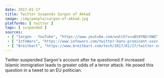 ```yaml
---
date: 2017-01-17
title: Twitter Suspends Sargon of Akkad
image: /img/people/sargon-of-akkad.jpg
platforms: [ twitter ]
tags: [ suspended ]
sources:
 - [ "Sargon - YouTube", "https://www.youtube.com/watch?v=uBt0YNbrXWQ" ]
 - [ "InfoWars", "https://www.infowars.com/twitter-bans-prominent-user-after-he-questions-eu-official-on-islam/" ]
 - [ "Breitbart", "https://www.breitbart.com/tech/2017/01/27/twitter-suspends-youtuber-sargon-of-akkad-after-questioning-islamic-migration/" ]
---
```


Twitter suspended Sargon's account after he questioned if increased Islamic immigration leads to greater odds of a terror attack.
He posed this question in a tweet to an EU politician.
